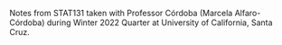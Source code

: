 Notes from STAT131 taken with Professor Córdoba (Marcela Alfaro-Córdoba) during Winter 2022 Quarter at University of California, Santa Cruz.